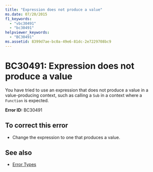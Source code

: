 ```yaml
---
title: "Expression does not produce a value"
ms.date: 07/20/2015
f1_keywords:
  - "vbc30491"
  - "bc30491"
helpviewer_keywords:
  - "BC30491"
ms.assetid: 8399d7ae-bc0a-49e6-81dc-2e7229708bc9
---
```

# BC30491: Expression does not produce a value

You have tried to use an expression that does not produce a value in a value-producing context, such as calling a `Sub` in a context where a `Function` is expected.

 **Error ID:** BC30491

## To correct this error

- Change the expression to one that produces a value.

## See also

- [Error Types](../../programming-guide/language-features/error-types.md)
